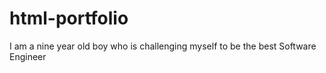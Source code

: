 # html-portfolio
I am a nine year old boy who is challenging myself to be the best Software Engineer
